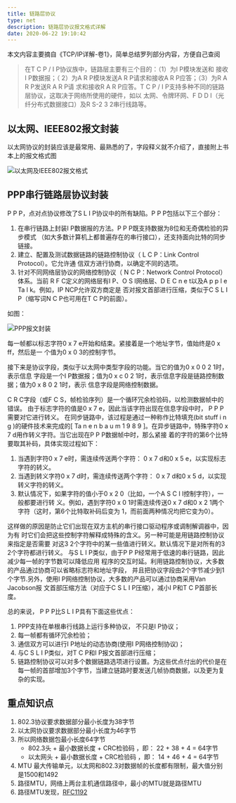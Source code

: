 ```yaml
---
title: 链路层协议
type: net
description: 链路层协议报文格式详解
date: 2020-06-22 19:10:42
---
```


本文内容主要摘自《TCP/IP详解-卷1》，简单总结罗列部分内容，方便自己查阅

>在T C P / I P协议族中，链路层主要有三个目的：（1）为I P模块发送和
接收I P数据报；（ 2）为A R P模块发送A R P请求和接收A R P应答；（3）为R A R P发送R A R P请
求和接收R A R P应答。T C P / I P支持多种不同的链路层协议，这取决于网络所使用的硬件，如以
太网、令牌环网、F D D I（光纤分布式数据接口）及R S-2 3 2串行线路等。

## 以太网、IEEE802报文封装

以太网协议的封装应该是最常用、最熟悉的了，字段释义就不介绍了，直接附上书本上的报文格式图

![以太网及IEEE802报文格式](/images/l2_1.png)

## PPP串行链路层协议封装

P P P，点对点协议修改了S L I P协议中的所有缺陷。P P P包括以下三个部分：
1) 在串行链路上封装I P数据报的方法。P P P既支持数据为8位和无奇偶检验的异步模式
（如大多数计算机上都普遍存在的串行接口），还支持面向比特的同步链接。
2) 建立、配置及测试数据链路的链路控制协议（ L C P：Link Control Protocol）。它允许通
信双方进行协商，以确定不同的选项。
3) 针对不同网络层协议的网络控制协议（ N C P：Network Control Protocol）体系。当前
R F C定义的网络层有I P、O S I网络层、D E C n e t以及A p p l e Ta l k。例如，IP NCP允许双方商定是
否对报文首部进行压缩，类似于C S L I P（缩写词N C P也可用在T C P的前面）。

如图：

![PPP报文封装](/images/l2_ppp.png)


每一帧都以标志字符0 x 7 e开始和结束。紧接着是一个地址字节，值始终是0 x ff，然后是一
个值为0 x 0 3的控制字节。

接下来是协议字段，类似于以太网中类型字段的功能。当它的值为0 x 0 0 2 1时，表示信息
字段是一个I P数据报；值为0 x c 0 2 1时，表示信息字段是链路控制数据；值为0 x 8 0 2 1时，表示
信息字段是网络控制数据。

C R C字段（或F C S，帧检验序列）是一个循环冗余检验码，以检测数据帧中的错误。
由于标志字符的值是0 x 7 e，因此当该字符出现在信息字段中时， P P P需要对它进行转义。
在同步链路中，该过程是通过一种称作比特填充(bit stuff i n g )的硬件技术来完成的[ Ta n e n b a u m
1 9 8 9 ]。在异步链路中，特殊字符0 x 7 d用作转义字符。当它出现在P P P数据帧中时，那么紧接
着的字符的第6个比特要取其补码，具体实现过程如下：

1. 当遇到字符0 x 7 e时，需连续传送两个字符： 0 x 7 d和0 x 5 e，以实现标志字符的转义。
1. 当遇到转义字符0 x 7 d时，需连续传送两个字符： 0 x 7 d和0 x 5 d，以实现转义字符的转义。
1. 默认情况下，如果字符的值小于0 x 2 0（比如，一个A S C I I控制字符），一般都要进行转
义。例如，遇到字符0 x 0 1时需连续传送0 x 7 d和0 x 2 1两个字符（这时，第6个比特取补码后变为
1，而前面两种情况均把它变为0）。

这样做的原因是防止它们出现在双方主机的串行接口驱动程序或调制解调器中，因为有
时它们会把这些控制字符解释成特殊的含义。另一种可能是用链路控制协议来指定是否需要
对这3 2个字符中的某一些值进行转义。默认情况下是对所有的3 2个字符都进行转义。
与S L I P类似，由于P P P经常用于低速的串行链路，因此减少每一帧的字节数可以降低应用
程序的交互时延。利用链路控制协议，大多数的产品通过协商可以省略标志符和地址字段，
并且把协议字段由2个字节减少到1个字节.另外，使用I P网络控制协议，大多数的产品可以通过协商采用Van Jacobson报
文首部压缩方法（对应于C S L I P压缩），减小I P和T C P首部长度。

总的来说， P P P比S L I P具有下面这些优点： 

1. PPP支持在单根串行线路上运行多种协议，
不只是I P协议；
2.  每一帧都有循环冗余检验； 
3.  通信双方可以进行I P地址的动态协商(使用I P网络控制协议)； 
4.  与C S L I P类似，对T C P和I P报文首部进行压缩； 
5.  链路控制协议可以对多个数据链路选项进行设置。为这些优点付出的代价是在每一帧的首部增加3个字节，当建立链路时要发送几帧协商数据，以及更为复杂的实现。

## 重点知识点

1. 802.3协议要求数据部分最小长度为38字节
2. 以太网协议要求数据部分最小长度为46字节
3. 所以网络数据包最小长度64字节
   * 802.3头 + 最小数据长度 + CRC检验码 ，即： 22 + 38 + 4 = 64字节
   * 以太网头 + 最小数据长度 + CRC检验码 ，即： 14 + 46 + 4 = 64字节
4. MTU 最大传输单元，以太网和802.3对数据帧的长度都有限制，最大值分别是1500和1492
5. 路径MTU，网络上两台主机通信路径中，最小的MTU就是路径MTU
6. 路径MTU发现，[RFC1192]()
  


